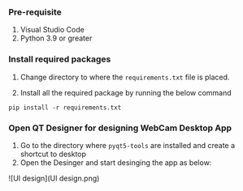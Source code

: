 ### Pre-requisite

1. Visual Studio Code
2. Python 3.9 or greater

### Install required packages

1. Change directory to where the `requirements.txt` file is placed.



2. Install all the required package by running the below command

```
pip install -r requirements.txt
```

### Open QT Designer for designing WebCam Desktop App

1. Go to the directory where `pyqt5-tools` are installed and create a shortcut to desktop
2. Open the Desinger and start desinging the app as below:

![UI design](UI design.png)